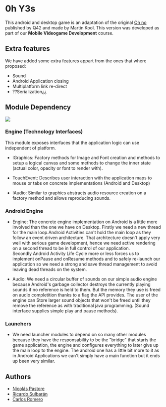 # 0h Y3s

This android and desktop game is an adaptation of the original [Oh no](https://0hn0.com/) published by Q42 and made by Martin Kool. This version was developed as part of our **Mobile Videogame Development** course.

## Extra features

We have added some extra features appart from the ones that where proposed:

- Sound
- Android Application closing
- Multiplatform link re-direct
- ??Serialization¿¿

## Module Dependency

![](./documentation/diagram.jpg)

### Engine (Technology Interfaces)

This module exposes interfaces that the application logic can use independent of platform.

- IGraphics: Factory methods for Image and Font creation and methods to setup a logical canvas and some methods to change the inner state (actual color, opacity or font to render with).

- TouchEvent: Describes user interaction with the application maps to mouse or tabs on concrete implementations (Android and Desktop)

- IAudio: Similar to graphics abstracts audio resource creation on a factory method and allows reproducing sounds.

### Android Engine

- Engine: The concrete engine implementation on Android is a little more involved than the one we have on Desktop. Firstly we need a new thread for the main loop.Android Activities can't hold the main loop as they follow an event driven architecture. That architecture doesn't apply very well with serious game development, hence we need active rendering on a second thread to be in full control of our application.  
  Secondly Android Activity Life Cycle more or less forces us to implement onPause and onResume methods and to safely re-launch our application so we need a strong and save thread management to avoid leaving dead threads on the system.

- Audio: We need a circular buffer of sounds on our simple audio engine because Android's garbage collector destroys the currently playing sounds if no reference is held to them. But the memory they use is freed on audio completition thanks to a flag the API provides. The user of the engine can Store larger sound objects that won't be freed until they remove the reference as with traditional java programming. (Sound interface supplies simple play and pause methods).

### Launchers

- We need launcher modules to depend on so many other modules because they have the responsability to be the "bridge" that starts the game application, the engine and configures everything to later give up the main loop to the engine. The android one has a little bit more to it as in Android Applications we can't simply have a main function but it ends up been very similar.

## Authors

- [Nicolás Pastore](https://github.com/nicopast)
- [Ricardo Sulbarán](https://github.com/drathijin)
- [Carlos Romero](https://github.com/metalcarlosr)
